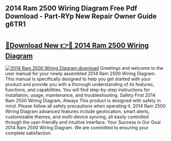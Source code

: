## 2014 Ram 2500 Wiring Diagram Free Pdf Download - Part-RYp New Repair Owner Guide g6TR1

# <h2><a href="http://dftdi5.blite.top/?on=2014+Ram+2500+Wiring+Diagram">🔗Download New 👉🔴 2014 Ram 2500 Wiring Diagram</a></h2>

[![2014 Ram 2500 Wiring Diagram download](https://i.imgur.com/lujVjoI.png)](http://dftdi5.blite.top/?on=2014+Ram+2500+Wiring+Diagram)
Greetings and welcome to the user manual for your newly assembled 2014 Ram 2500 Wiring Diagram. This manual is specifically designed to help you get started with your product and provide you with a thorough understanding of its features, functions, and capabilities. You will find step-by-step instructions for installation, usage, maintenance, and troubleshooting. Safety First 2014 Ram 2500 Wiring Diagram, Always This product is designed with safety in mind. Please follow all safety precautions when operating it. 2014 Ram 2500 Wiring Diagram advanced features include geolocation, smart alerts, customizable themes, and multi-device syncing, all easily controlled through the user-friendly and intuitive interface. Your Success is Our Goal 2014 Ram 2500 Wiring Diagram. We are committed to ensuring your complete satisfaction.
